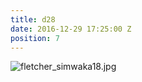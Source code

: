 ```yaml
---
title: d28
date: 2016-12-29 17:25:00 Z
position: 7
---
```


![fletcher_simwaka18.jpg](/uploads/fletcher_simwaka18.jpg)